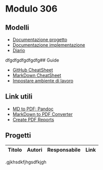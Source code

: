 # Modulo 306


## Modelli
- [Documentazione progetto](Modelli/ModelloDocProgettazione.md)
- [Documentazione implementazione](Modelli/ModelloDocImplementazione.md)
- [Diario](Modelli/ModelloDiario.md)

dfgdfgdfgdfgdfg## Guide
- [GitHub CheatSheet](Guide/github-cheatsheet.pdf)
- [MarkDown CheatSheet](Guide/markdownCheatSheet.md)
- [Impostare ambiente di lavoro](Guide/ImpostareAmbienteLavoro.md)


## Link utili
- [MD to PDF: Pandoc](http://www.pandoc.org)
- [MarkDown to PDF Converter](http://www.markdowntopdf.com/)
- [Create PDF Reports](https://medium.com/@sorenlind/create-pdf-reports-using-r-r-markdown-latex-and-knitr-on-windows-10-952b0c48bfa9#.49ii34y7a)


## Progetti


|Titolo                   |Autori             |Responsabile         |Link           |
|:------------------------|:------------------|:--------------------|:--------------|




.gjkhsdkfjhgsdfkjgh